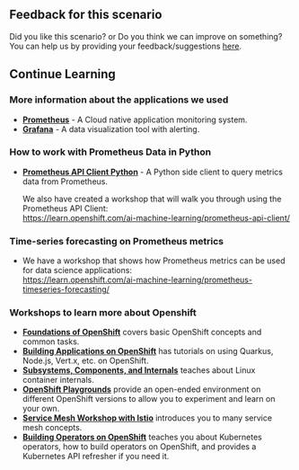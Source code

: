 
## Feedback for this scenario

Did you like this scenario? or Do you think we can improve on something? <br>
You can help us by providing your feedback/suggestions [here](https://docs.google.com/forms/d/e/1FAIpQLSe9BgNpYx9KrmyAOE4UiJmEw04Mcff6Ob8HHVFxBygDdGCAEw/viewform?usp=pp_url&entry.770234109=Setting+up+Prometheus+and+Grafana+on+OpenShift).

## Continue Learning

### More information about the applications we used

* [**Prometheus**](https://github.com/prometheus/prometheus#prometheus) - A Cloud native application monitoring system.
* [**Grafana**](https://github.com/grafana/grafana#get-started) - A data visualization tool with alerting.

### How to work with Prometheus Data in Python

* [**Prometheus API Client Python**](https://github.com/AICoE/prometheus-api-client-python) - A Python side client to query metrics data from Prometheus.

  We also have created a workshop that will walk you through using the Prometheus API Client: <br>
  https://learn.openshift.com/ai-machine-learning/prometheus-api-client/

### Time-series forecasting on Prometheus metrics

* We have a workshop that shows how Prometheus metrics can be used for data science applications: <br>
  https://learn.openshift.com/ai-machine-learning/prometheus-timeseries-forecasting/

### Workshops to learn more about Openshift

* [**Foundations of OpenShift**](https://learn.openshift.com/introduction/) covers basic OpenShift concepts and common tasks.
* [**Building Applications on OpenShift**](https://learn.openshift.com/middleware/) has tutorials on using Quarkus, Node.js, Vert.x, etc. on OpenShift.
* [**Subsystems, Components, and Internals**](https://learn.openshift.com/subsystems/) teaches about Linux container internals.
* [**OpenShift Playgrounds**](https://learn.openshift.com/playgrounds/) provide an open-ended environment on different OpenShift versions to allow you to experiment and learn on your own.
* [**Service Mesh Workshop with Istio**](https://learn.openshift.com/servicemesh/) introduces you to many service mesh concepts.
* [**Building Operators on OpenShift**](https://learn.openshift.com/operatorframework/) teaches you about Kubernetes operators, how to build operators on OpenShift, and provides a Kubernetes API refresher if you need it.
